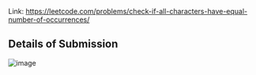 Link: https://leetcode.com/problems/check-if-all-characters-have-equal-number-of-occurrences/
## Details of Submission
![image](https://github.com/mgalang229/LeetCode-Check-if-All-Characters-Have-Equal-Number-of-Occurrences/assets/51401355/6be00d6e-094a-49f2-9ab2-691fd1e05601)
